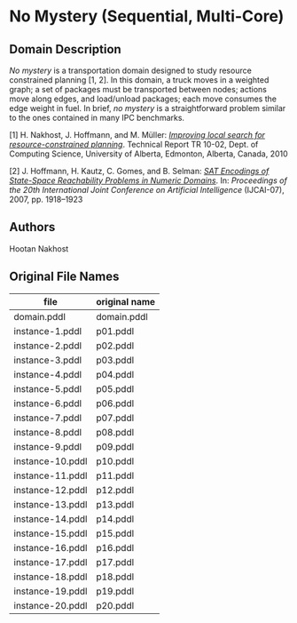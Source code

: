 # No Mystery (Sequential, Multi-Core)

## Domain Description

*No mystery* is a transportation domain designed to study resource constrained planning [1, 2].
In this domain, a truck moves in a weighted graph; a set of packages must be transported between nodes; actions move along edges, and load/unload packages; each move consumes the edge weight in fuel.
In brief, *no mystery* is a straightforward problem similar to the ones contained in many IPC benchmarks.

[1] H. Nakhost, J. Hoffmann, and M. Müller: [*Improving local search for resource-constrained planning*](http://www.plg.inf.uc3m.es/ipc2011-deterministic/attachments/DomainsSequential/nomystery-doc.pdf). Technical Report TR 10-02, Dept. of Computing Science, University of Alberta, Edmonton, Alberta, Canada, 2010

[2] J. Hoffmann, H. Kautz, C. Gomes, and B. Selman: [*SAT Encodings of State-Space Reachability Problems in Numeric Domains*](http://www.plg.inf.uc3m.es/ipc2011-deterministic/attachments/DomainsSequential/nomystery-other-doc.pdf). In: *Proceedings of the 20th International Joint Conference on Artificial Intelligence* (IJCAI-07), 2007, pp. 1918–1923

## Authors

Hootan Nakhost

## Original File Names

| file             | original name |
|------------------|---------------|
| domain.pddl      | domain.pddl   |
| instance-1.pddl  | p01.pddl      |
| instance-2.pddl  | p02.pddl      |
| instance-3.pddl  | p03.pddl      |
| instance-4.pddl  | p04.pddl      |
| instance-5.pddl  | p05.pddl      |
| instance-6.pddl  | p06.pddl      |
| instance-7.pddl  | p07.pddl      |
| instance-8.pddl  | p08.pddl      |
| instance-9.pddl  | p09.pddl      |
| instance-10.pddl | p10.pddl      |
| instance-11.pddl | p11.pddl      |
| instance-12.pddl | p12.pddl      |
| instance-13.pddl | p13.pddl      |
| instance-14.pddl | p14.pddl      |
| instance-15.pddl | p15.pddl      |
| instance-16.pddl | p16.pddl      |
| instance-17.pddl | p17.pddl      |
| instance-18.pddl | p18.pddl      |
| instance-19.pddl | p19.pddl      |
| instance-20.pddl | p20.pddl      |
